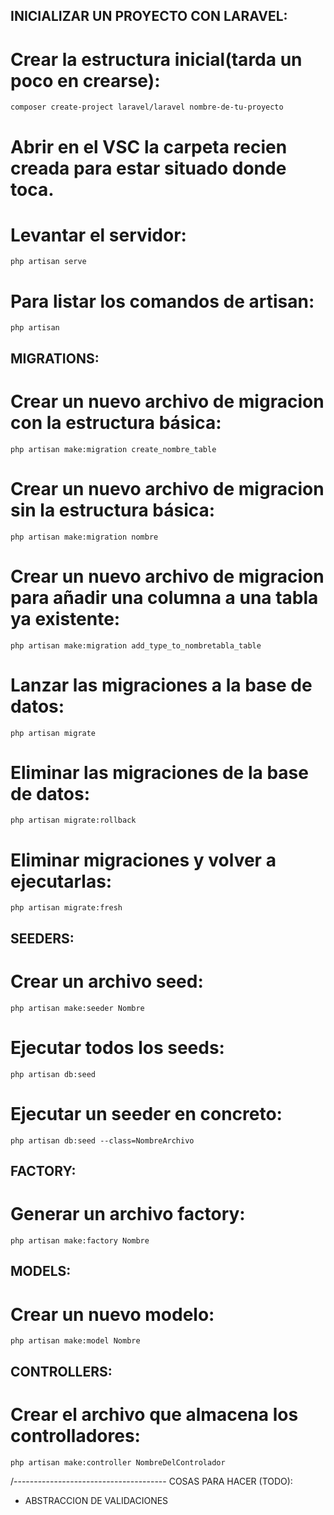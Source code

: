 ## INICIALIZAR UN PROYECTO CON LARAVEL:

# Crear la estructura inicial(tarda un poco en crearse):
    composer create-project laravel/laravel nombre-de-tu-proyecto

# Abrir en el VSC la carpeta recien creada para estar situado donde toca. 

# Levantar el servidor:
    php artisan serve

# Para listar los comandos de artisan:
    php artisan

## MIGRATIONS:

# Crear un nuevo archivo de migracion con la estructura básica:
    php artisan make:migration create_nombre_table

# Crear un nuevo archivo de migracion sin la estructura básica:
    php artisan make:migration nombre

# Crear un nuevo archivo de migracion para añadir una columna a una tabla ya existente:
    php artisan make:migration add_type_to_nombretabla_table

# Lanzar las migraciones a la base de datos:
    php artisan migrate

# Eliminar las migraciones de la base de datos:
    php artisan migrate:rollback

# Eliminar migraciones y volver a ejecutarlas:
    php artisan migrate:fresh 

## SEEDERS:

# Crear un archivo seed:
    php artisan make:seeder Nombre

# Ejecutar todos los seeds:
    php artisan db:seed

# Ejecutar un seeder en concreto:
    php artisan db:seed --class=NombreArchivo

## FACTORY:

# Generar un archivo factory:
    php artisan make:factory Nombre

## MODELS:

# Crear un nuevo modelo:
    php artisan make:model Nombre

## CONTROLLERS:

# Crear el archivo que almacena los controlladores:
    php artisan make:controller NombreDelControlador


/--------------------------------------
COSAS PARA HACER (TODO):
- ABSTRACCION DE VALIDACIONES
